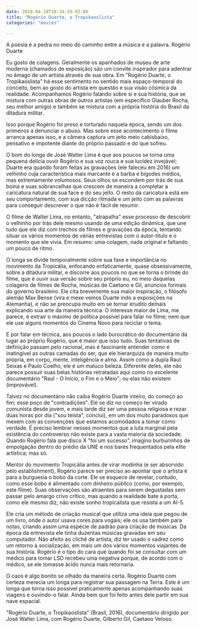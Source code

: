 ```yaml
---
date: 2018-04-18T16:34:59-03:00
title: "Rogério Duarte, o Tropikaoslista"
categories: "movies"

---
```

A poesia é a pedra no meio do caminho entre a música e a palavra. Rogério Duarte

Eu gosto de colagens. Geralmente os apanhados de museu de arte moderna (chamados de exposição) são um convite inspirador para adentrar no âmago de um artista através de sua obra. Em "Rogério Duarte, o Tropikaoslista" há esse sentimento no sentido mais espaço-temporal do conceito, bem ao gosto do artista em questão e sua visão cósmica da realidade. Acompanhamos Rogério falando sobre si e sua história, que se mistura com outras obras de outros artistas (em específico Glauber Rocha, seu melhor amigo) e também se mistura com a própria história do Brasil da ditadura militar.

Isso porque Rogério foi preso e torturado naquela época, sendo um dos primeiros a denunciar o abuso. Mas sobre esse acontecimento o filme arranca apenas isso, e a câmera captura um jeito meio cabisbaixo, pensativo e impotente diante do próprio passado e do que sofreu.

O bom do longa de José Walter Lima é que aos poucos se torna uma pequena delícia ouvir Rogério e sua voz rouca e sua lucidez invejável; Duarte era quando foram feitas as gravações (ele faleceu em 2016) um velhinho cuja característica mais marcante é a barba e bigodes médios, mas extremamente volumosos. Seus olhos se escondem por trás de sua boina e suas sobrancelhas que crescem de maneira a completar a caricatura natural de sua face e do seu jeito. O resto da caricatura está em seu comportamento, com sua dicção ritmada e um jeito com as palavras para conseguir descrever o que não é fácil de resumir.

O filme de Walter Lima, no entanto, "atrapalha" esse processo de descobrir o velhinho por trás dele mesmo usando de uma edição dinâmica, que une tudo que ele diz com trechos de filmes e gravações da época, tentando situar os vários momentos de várias entrevistas com o autor-título e o momento que ele vivia. Em resumo: uma colagem, nada original e faltando um pouco de ritmo.

O longa se divide temporalmente sobre sua fase e importância no movimento da Tropicália, enfocando enfaticamente, quase obsessivamente, sobre a ditadura militar, e discorre aos poucos no que se torna o brinde do filme, que é ouvir sua versão sobre seu próprio eu, no meio daquelas colagens de filmes de Rocha, músicas de Caetano e Gil, anúncios formais do governo brasileiro. Ele cita brevemente sua maior inspiração, o filósofo alemão Max Bense (vira e mexe vemos Duarte indo a exposições na Alemanha), e não se preocupa muito em se tornar erudito demais explicando sua arte da maneira técnica. O interesse maior de Lima, me parece, é extrair o máximo de política possível para falar no filme; nem que ele use alguns momentos do Cinema Novo para reciclar o tema.

E por falar em técnica, aos poucos o lado burocrático do documentário dá lugar ao próprio Rogério, que é maior que isso tudo. Suas tentativas de definição passam pelo racional, mas é fascinante entender como é inatingível as outras camadas do ser, que ele hierarquiza de maneira muito própria, em corpo, mente, inteligência e alma. Assim como a dupla Raul Seixas e Paulo Coelho, ele é um maluco beleza. Diferente deles, ele não parece possuir suas belas histórias retratadas aqui como no excelente documentário "Raul - O Início, o Fim e o Meio"; ou elas não existem (improvável).

Talvez no documentário não caiba Rogério Duarte inteiro, do começo ao fim; esse poço de "contradições". Ele se diz no começo ter virado comunista desde jovem, e mais tarde diz ser uma pessoa religiosa e rezar duas horas por dia ("sou teísta", conclui), em um dos muito paradoxos que mexem com as convenções que estamos acomodados a tomar como verdade. É preciso lembrar nesses momentos que a luta marginal pela existência do controverso não existe para a vasta maioria da sociedade. Quando Rogério fala que disco X "foi um sucesso", imagino burburinhos de empolgação dentro do prédio da UNE e nos bares frequentados pela elite artística; mas só.

Mentor do movimento Tropicália antes de virar modinha (e ser absorvido pelo establishment), Rogério parece ser preciso ao apontar que o artista é para a burguesia o bobo da corte. Ele se esquece de revelar, contudo, como esse bobo é alimentado com dinheiro público (como, por exemplo, este filme). Suas observações são atraentes para serem degustadas sem passar pelo amargo crivo crítico, mas quando a realidade bate à porta, como ele mesmo diz, não existe sonho tropicalista que resista a um AI-5.

Ele cria um método de criação musical que utiliza uma ideia que pegou de um livro, onde o autor usava cores para vogais; ele os usa também para notas, criando assim uma espécie de padrão para criação de músicas. Da época da entrevista ele tinha duzentas músicas gravadas em seu computador. Não afeito ao clichê de artista, diz ter usado o xadrez como um retorno à socialização, em mais um dos vários momentos viajantes de sua história. Rogério é o tipo do cara que quando foi se consultar com um médico para tomar LSD recebeu uma negativa porque, de acordo com o médico, se ele tomasse ácido nunca mais retornaria.

O caos é algo bonito se olhado da maneira certa. Rogério Duarte com certeza merecia um longa para registrar sua passagem na Terra. Este é um longa que torna isso possível praticamente apenas acompanhando suas viagens e ouvindo-o falar. Ainda bem que foi feito antes dele partir em sua nave espacial.

"Rogério Duarte, o Tropikaoslista" (Brasil, 2016), documentário dirigido por José Walter Lima, com Rogério Duarte, Gilberto Gil, Caetano Veloso.


